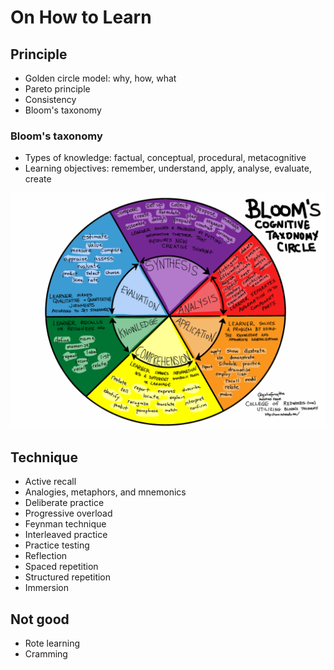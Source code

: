 # On How to Learn

## Principle

- Golden circle model: why, how, what
- Pareto principle
- Consistency
- Bloom's taxonomy

### Bloom's taxonomy

- Types of knowledge: factual, conceptual, procedural, metacognitive
- Learning objectives: remember, understand, apply, analyse, evaluate, create

<img src="./asset/blooms-taxonomy.png" alt="bloom taxonomy" width="600"/>

## Technique
- Active recall
- Analogies, metaphors, and mnemonics
- Deliberate practice
- Progressive overload
- Feynman technique
- Interleaved practice
- Practice testing
- Reflection
- Spaced repetition
- Structured repetition
- Immersion

## Not good
- Rote learning
- Cramming